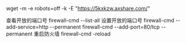 wget -m -e robots=off -k -E "https://5kxkzw.axshare.com/"

查看开放的端口号 firewall-cmd --list-all
设置开放的端口号
 firewall-cmd --add-service=http --permanent
 firewall-cmd --add-port=80/tcp --permanent
重启防火墙 firewall-cmd -reload